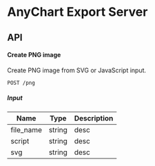 # AnyChart Export Server 

## API

#### Create PNG image
Create PNG image from SVG or JavaScript input.
```
POST /png
```

##### Input
| Name  | Type | Description |
| ------------- | ------------- | ------------- |
| file_name  | string  | desc |
| script  | string | desc |
| svg  | string  | desc |
